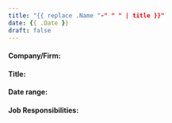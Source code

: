 ```yaml
---
title: "{{ replace .Name "-" " " | title }}"
date: {{ .Date }}
draft: false
---
```

#### Company/Firm: 
#### Title: 
#### Date range: 
#### Job Responsibilities:

